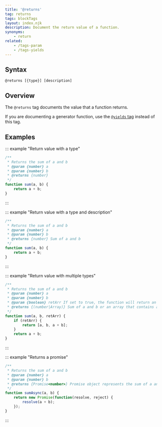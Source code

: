 ```yaml
---
title: '@returns'
tag: returns
tags: blockTags
layout: index.njk
description: Document the return value of a function.
synonyms:
    - return
related:
    - /tags-param
    - /tags-yields
---
```


## Syntax

`@returns [{type}] [description]`


## Overview

The `@returns` tag documents the value that a function returns.

If you are documenting a generator function, use the [`@yields` tag][yields-tag] instead of this
tag.

[yields-tag]: /tags-yields


## Examples

::: example "Return value with a type"

```js
/**
 * Returns the sum of a and b
 * @param {number} a
 * @param {number} b
 * @returns {number}
 */
function sum(a, b) {
    return a + b;
}
```
:::

::: example "Return value with a type and description"

```js
/**
 * Returns the sum of a and b
 * @param {number} a
 * @param {number} b
 * @returns {number} Sum of a and b
 */
function sum(a, b) {
    return a + b;
}
```
:::

::: example "Return value with multiple types"

```js
/**
 * Returns the sum of a and b
 * @param {number} a
 * @param {number} b
 * @param {boolean} retArr If set to true, the function will return an array
 * @returns {(number|Array)} Sum of a and b or an array that contains a, b and the sum of a and b.
 */
function sum(a, b, retArr) {
    if (retArr) {
        return [a, b, a + b];
    }
    return a + b;
}
```
:::

::: example "Returns a promise"

```js
/**
 * Returns the sum of a and b
 * @param {number} a
 * @param {number} b
 * @returns {Promise<number>} Promise object represents the sum of a and b
 */
function sumAsync(a, b) {
    return new Promise(function(resolve, reject) {
        resolve(a + b);
    });
}
```
:::
